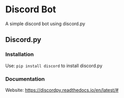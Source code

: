 # Discord Bot
A simple discord bot using discord.py

## Discord.py
### Installation
Use: `pip install discord` to install discord.py
### Documentation 
Website: https://discordpy.readthedocs.io/en/latest/#
